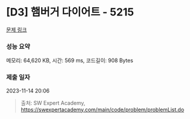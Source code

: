 # [D3] 햄버거 다이어트 - 5215 

[문제 링크](https://swexpertacademy.com/main/code/problem/problemDetail.do?contestProbId=AWT-lPB6dHUDFAVT) 

### 성능 요약

메모리: 64,620 KB, 시간: 569 ms, 코드길이: 908 Bytes

### 제출 일자

2023-11-14 20:06



> 출처: SW Expert Academy, https://swexpertacademy.com/main/code/problem/problemList.do